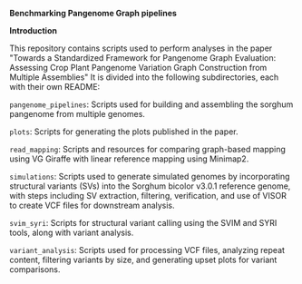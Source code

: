 **Benchmarking Pangenome Graph pipelines**

**Introduction**

This repository contains scripts used to perform analyses in the paper "Towards a Standardized Framework for Pangenome Graph Evaluation: Assessing Crop Plant Pangenome Variation Graph Construction from Multiple Assemblies" It is divided into the following subdirectories, each with their own README:

`pangenome_pipelines`: Scripts used for building and assembling the sorghum pangenome from multiple genomes.

`plots`: Scripts for generating the plots published in the paper.

`read_mapping`:  Scripts and resources for comparing graph-based mapping using VG Giraffe with linear reference mapping using Minimap2.

`simulations`: Scripts used to generate simulated genomes by incorporating structural variants (SVs) into the Sorghum bicolor v3.0.1 reference genome, with steps including SV extraction, filtering, verification, and use of VISOR to create VCF files for downstream analysis.

`svim_syri`: Scripts for structural variant calling using the SVIM and SYRI tools, along with variant analysis.

`variant_analysis`: Scripts used for processing VCF files, analyzing repeat content, filtering variants by size, and generating upset plots for variant comparisons.
